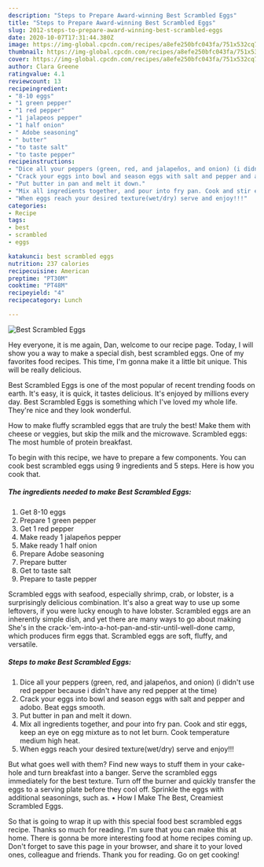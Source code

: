 ```yaml
---
description: "Steps to Prepare Award-winning Best Scrambled Eggs"
title: "Steps to Prepare Award-winning Best Scrambled Eggs"
slug: 2012-steps-to-prepare-award-winning-best-scrambled-eggs
date: 2020-10-07T17:31:44.380Z
image: https://img-global.cpcdn.com/recipes/a8efe250bfc043fa/751x532cq70/best-scrambled-eggs-recipe-main-photo.jpg
thumbnail: https://img-global.cpcdn.com/recipes/a8efe250bfc043fa/751x532cq70/best-scrambled-eggs-recipe-main-photo.jpg
cover: https://img-global.cpcdn.com/recipes/a8efe250bfc043fa/751x532cq70/best-scrambled-eggs-recipe-main-photo.jpg
author: Clara Greene
ratingvalue: 4.1
reviewcount: 13
recipeingredient:
- "8-10 eggs"
- "1 green pepper"
- "1 red pepper"
- "1 jalapeos pepper"
- "1 half onion"
- " Adobe seasoning"
- " butter"
- "to taste salt"
- "to taste pepper"
recipeinstructions:
- "Dice all your peppers (green, red, and jalapeños, and onion) (i didn&#39;t use red pepper because i didn&#39;t have any red pepper at the time)"
- "Crack your eggs into bowl and season eggs with salt and pepper and adobo. Beat eggs smooth."
- "Put butter in pan and melt it down."
- "Mix all ingredients together, and pour into fry pan. Cook and stir eggs, keep an eye on egg mixture as to not let burn. Cook temperature medium high heat."
- "When eggs reach your desired texture(wet/dry) serve and enjoy!!!"
categories:
- Recipe
tags:
- best
- scrambled
- eggs

katakunci: best scrambled eggs 
nutrition: 237 calories
recipecuisine: American
preptime: "PT30M"
cooktime: "PT48M"
recipeyield: "4"
recipecategory: Lunch

---
```



![Best Scrambled Eggs](https://img-global.cpcdn.com/recipes/a8efe250bfc043fa/751x532cq70/best-scrambled-eggs-recipe-main-photo.jpg)

Hey everyone, it is me again, Dan, welcome to our recipe page. Today, I will show you a way to make a special dish, best scrambled eggs. One of my favorites food recipes. This time, I'm gonna make it a little bit unique. This will be really delicious.

Best Scrambled Eggs is one of the most popular of recent trending foods on earth. It's easy, it is quick, it tastes delicious. It's enjoyed by millions every day. Best Scrambled Eggs is something which I've loved my whole life. They're nice and they look wonderful.

How to make fluffy scrambled eggs that are truly the best! Make them with cheese or veggies, but skip the milk and the microwave. Scrambled eggs: The most humble of protein breakfast.


To begin with this recipe, we have to prepare a few components. You can cook best scrambled eggs using 9 ingredients and 5 steps. Here is how you cook that.

<!--inarticleads1-->

##### The ingredients needed to make Best Scrambled Eggs:

1. Get 8-10 eggs
1. Prepare 1 green pepper
1. Get 1 red pepper
1. Make ready 1 jalapeños pepper
1. Make ready 1 half onion
1. Prepare  Adobe seasoning
1. Prepare  butter
1. Get to taste salt
1. Prepare to taste pepper


Scrambled eggs with seafood, especially shrimp, crab, or lobster, is a surprisingly delicious combination. It&#39;s also a great way to use up some leftovers, if you were lucky enough to have lobster. Scrambled eggs are an inherently simple dish, and yet there are many ways to go about making She&#39;s in the crack-&#39;em-into-a-hot-pan-and-stir-until-well-done camp, which produces firm eggs that. Scrambled eggs are soft, fluffy, and versatile. 

<!--inarticleads2-->

##### Steps to make Best Scrambled Eggs:

1. Dice all your peppers (green, red, and jalapeños, and onion) (i didn&#39;t use red pepper because i didn&#39;t have any red pepper at the time)
1. Crack your eggs into bowl and season eggs with salt and pepper and adobo. Beat eggs smooth.
1. Put butter in pan and melt it down.
1. Mix all ingredients together, and pour into fry pan. Cook and stir eggs, keep an eye on egg mixture as to not let burn. Cook temperature medium high heat.
1. When eggs reach your desired texture(wet/dry) serve and enjoy!!!


But what goes well with them? Find new ways to stuff them in your cake-hole and turn breakfast into a banger. Serve the scrambled eggs immediately for the best texture. Turn off the burner and quickly transfer the eggs to a serving plate before they cool off. Sprinkle the eggs with additional seasonings, such as. • How I Make The Best, Creamiest Scrambled Eggs. 

So that is going to wrap it up with this special food best scrambled eggs recipe. Thanks so much for reading. I'm sure that you can make this at home. There is gonna be more interesting food at home recipes coming up. Don't forget to save this page in your browser, and share it to your loved ones, colleague and friends. Thank you for reading. Go on get cooking!
